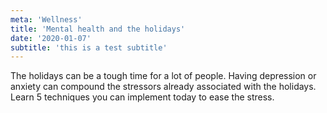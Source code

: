 ```yaml
---
meta: 'Wellness'
title: 'Mental health and the holidays'
date: '2020-01-07'
subtitle: 'this is a test subtitle'
---
```


The holidays can be a tough time for a lot of people. Having depression or anxiety can compound the stressors already associated with the holidays. Learn 5 techniques you can implement today to ease the stress.
